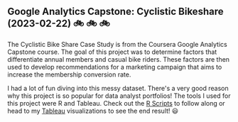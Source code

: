 ## Google Analytics Capstone: Cyclistic Bikeshare (2023-02-22) :bike: :bike: :bike:

The Cyclistic Bike Share Case Study is from the Coursera Google Analytics Capstone course. The goal of this project was to determine factors that differentiate annual members and casual bike riders. These factors are then used to develop recommendations for a marketing campaign that aims to increase the membership conversion rate. 

I had a lot of fun diving into this messy dataset. There's a very good reason why this project is so popular for data analyst portfolios! The tools I used for this project were R and Tableau. Check out the <a href= https://github.com/hjkissinger/Coursera-GA-Capstone/tree/main/R-scripts>R Scripts</a> to follow along or head to my <a href="https://public.tableau.com/views/GoogleAnalyticsCapstoneCyclisticBikeSharePTI/CyclisticBikeShareCaseStudy?:language=en-US&:display_count=n&:origin=viz_share_link">Tableau</a> visualizations to see the end result! :smiley:




